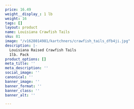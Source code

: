 ```yaml
---
price: 16.49
weight__display_: 1 lb
weight: 16
tags: []
layout: product
name: Louisiana Crawfish Tails
sku: 81
image: "/v1628014981/kartchners/crawfish_tails_dfb4ji.jpg"
description: |-
  Louisiana Raised Crawfish Tails
  1lb. Pack
product_options: []
meta_title: ''
meta_description: ''
social_image: ''
canonical: ''
banner_image: ''
banner_format: ''
banner_class: ''
banner_alt: ''

---
```

